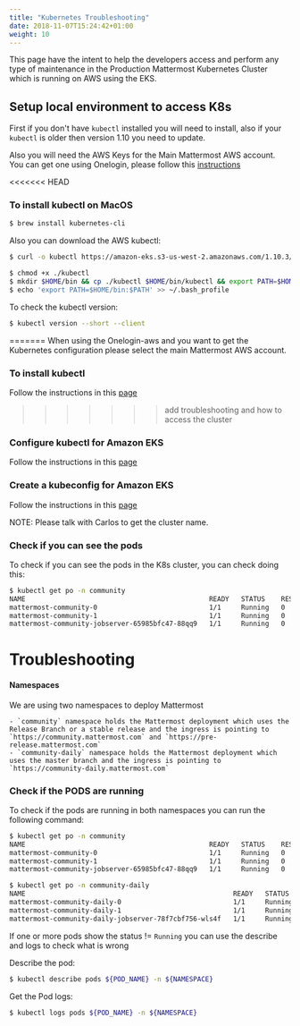 ```yaml
---
title: "Kubernetes Troubleshooting"
date: 2018-11-07T15:24:42+01:00
weight: 10
---
```


This page have the intent to help the developers access and perform any type of maintenance in the Production Mattermost Kubernetes Cluster which is running on AWS using the EKS.


## Setup local environment to access K8s

First if you don't have `kubectl` installed you will need to install, also if your `kubectl` is older then version 1.10 you need to update.

Also you will need the AWS Keys for the Main Mattermost AWS account. You can get one using Onelogin, please follow this [instructions](../../onelogin-aws)

<<<<<<< HEAD
### To install kubectl on MacOS

```Bash
$ brew install kubernetes-cli
```

Also you can download the AWS kubectl:

```Bash
$ curl -o kubectl https://amazon-eks.s3-us-west-2.amazonaws.com/1.10.3/2018-07-26/bin/darwin/amd64/kubectl

$ chmod +x ./kubectl
$ mkdir $HOME/bin && cp ./kubectl $HOME/bin/kubectl && export PATH=$HOME/bin:$PATH
$ echo 'export PATH=$HOME/bin:$PATH' >> ~/.bash_profile
```

To check the kubectl version:

```Bash
$ kubectl version --short --client
```
=======
When using the Onelogin-aws and you want to get the Kubernetes configuration please select the main Mattermost AWS account.

### To install kubectl

Follow the instructions in this [page](https://kubernetes.io/docs/tasks/tools/install-kubectl/)
>>>>>>> add troubleshooting and how to access the cluster

### Configure kubectl for Amazon EKS

Follow the instructions in this [page](https://docs.aws.amazon.com/eks/latest/userguide/configure-kubectl.html)

### Create a kubeconfig for Amazon EKS

Follow the instructions in this [page](https://docs.aws.amazon.com/eks/latest/userguide/create-kubeconfig.html)

NOTE: Please talk with Carlos to get the cluster name.


### Check if you can see the pods

To check if you can see the pods in the K8s cluster, you can check doing this:

```Bash
$ kubectl get po -n community
NAME                                              READY   STATUS    RESTARTS   AGE
mattermost-community-0                            1/1     Running   0          5h
mattermost-community-1                            1/1     Running   0          23h
mattermost-community-jobserver-65985bfc47-88qq9   1/1     Running   0          5h
```

# Troubleshooting

#### Namespaces

We are using two namespaces to deploy Mattermost

    - `community` namespace holds the Mattermost deployment which uses the Release Branch or a stable release and the ingress is pointing to `https://community.mattermost.com` and `https://pre-release.mattermost.com`
    - `community-daily` namespace holds the Mattermost deployment which uses the master branch and the ingress is pointing to `https://community-daily.mattermost.com`

### Check if the PODS are running

To check if the pods are running in both namespaces you can run the following command:

```Bash
$ kubectl get po -n community
NAME                                              READY   STATUS    RESTARTS   AGE
mattermost-community-0                            1/1     Running   0          5h
mattermost-community-1                            1/1     Running   0          23h
mattermost-community-jobserver-65985bfc47-88qq9   1/1     Running   0          5h

$ kubectl get po -n community-daily
NAME                                                    READY   STATUS    RESTARTS   AGE
mattermost-community-daily-0                            1/1     Running   0          3h
mattermost-community-daily-1                            1/1     Running   0          3h
mattermost-community-daily-jobserver-78f7cbf756-wls4f   1/1     Running   0          2h
```

If one or more pods show the status != `Running` you can use the describe and logs to check what is wrong

Describe the pod:

```Bash
$ kubectl describe pods ${POD_NAME} -n ${NAMESPACE}
```

Get the Pod logs:

```Bash
$ kubectl logs pods ${POD_NAME} -n ${NAMESPACE}
```
